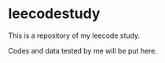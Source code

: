 # leecodestudy

This is a repository of my leecode study. 

Codes and data tested by me will be put here.
